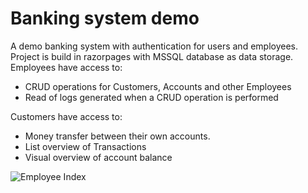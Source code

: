 # Banking system demo
A demo banking system with authentication for users and employees. Project is build in razorpages with MSSQL database as data storage. 
Employees have access to:
  - CRUD operations for Customers, Accounts and other Employees
  - Read of logs generated when a CRUD operation is performed
  
Customers have access to: 
  - Money transfer between their own accounts.
  - List overview of Transactions
  - Visual overview of account balance   
   
![Employee Index](https://github.com/user-attachments/assets/6bf9a4b2-c175-4078-8b39-31244b71e627)
